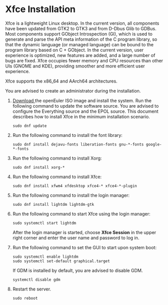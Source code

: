 # Xfce Installation

Xfce is a lightweight Linux desktop. In the current version, all components have been updated from GTK2 to GTK3 and from D-Dbus Glib to GDBus. Most components support GObject Introspection (GI), which is used to generate and parse the API meta information of the C program library, so that the dynamic language (or managed language) can be bound to the program library based on C + GObject. In the current version, user experience is optimized, new features are added, and a large number of bugs are fixed. Xfce occupies fewer memory and CPU resources than other UIs (GNOME and KDE), providing smoother and more efficient user experience.

Xfce supports the x86\_64 and AArch64 architectures.

You are advised to create an administrator during the installation.

1. [Download ](https://openeuler.org/en/download/)the openEuler ISO image and install the system. Run the following command to update the software source. You are advised to configure the Everything source and the EPOL source. This document describes how to install Xfce in the minimum installation scenario.
   
   ```
   sudo dnf update
   ```

2. Run the following command to install the font library:
   
   ```
   sudo dnf install dejavu-fonts liberation-fonts gnu-*-fonts google-*-fonts
   ```

3. Run the following command to install Xorg:
   
   ```
   sudo dnf install xorg-*
   ```

4. Run the following command to install Xfce:
   
   ```
   sudo dnf install xfwm4 xfdesktop xfce4-* xfce4-*-plugin
   ```

5. Run the following command to install the login manager:
   
   ```
   sudo dnf install lightdm lightdm-gtk
   ```

6. Run the following command to start Xfce using the login manager:
   
   ````
   sudo systemctl start lightdm
   ````
   
   After the login manager is started, choose **Xfce Session** in the upper right corner and enter the user name and password to log in.

7. Run the following command to set the GUI to start upon system boot:
   
   ```
   sudo systemctl enable lightdm
   sudo systemctl set-default graphical.target
   ```
   
   If GDM is installed by default, you are advised to disable GDM.
   
   ```
   systemctl disable gdm
   ```

8. Restart the server.
   
   ```
   sudo reboot
   ```